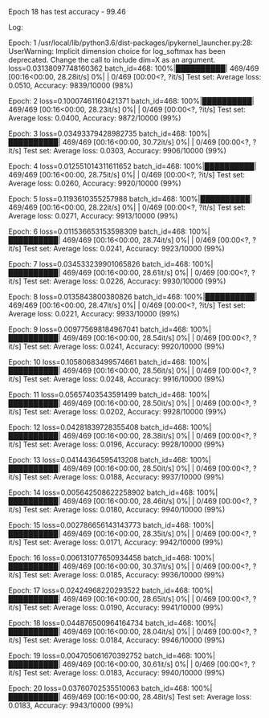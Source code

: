 Epoch 18 has test accuracy - 99.46

Log:

Epoch: 1 /usr/local/lib/python3.6/dist-packages/ipykernel_launcher.py:28: UserWarning: Implicit dimension choice for log_softmax has been deprecated. Change the call to include dim=X as an argument. loss=0.03138097748160362 batch_id=468: 100%|██████████| 469/469 [00:16<00:00, 28.28it/s] 0%| | 0/469 [00:00<?, ?it/s] Test set: Average loss: 0.0510, Accuracy: 9839/10000 (98%)

Epoch: 2 loss=0.10007461160421371 batch_id=468: 100%|██████████| 469/469 [00:16<00:00, 28.23it/s] 0%| | 0/469 [00:00<?, ?it/s] Test set: Average loss: 0.0400, Accuracy: 9872/10000 (99%)

Epoch: 3 loss=0.03493379428982735 batch_id=468: 100%|██████████| 469/469 [00:16<00:00, 30.72it/s] 0%| | 0/469 [00:00<?, ?it/s] Test set: Average loss: 0.0303, Accuracy: 9906/10000 (99%)

Epoch: 4 loss=0.012551014311611652 batch_id=468: 100%|██████████| 469/469 [00:16<00:00, 28.75it/s] 0%| | 0/469 [00:00<?, ?it/s] Test set: Average loss: 0.0260, Accuracy: 9920/10000 (99%)

Epoch: 5 loss=0.1193610355257988 batch_id=468: 100%|██████████| 469/469 [00:16<00:00, 28.22it/s] 0%| | 0/469 [00:00<?, ?it/s] Test set: Average loss: 0.0271, Accuracy: 9913/10000 (99%)

Epoch: 6 loss=0.011536653153598309 batch_id=468: 100%|██████████| 469/469 [00:16<00:00, 28.74it/s] 0%| | 0/469 [00:00<?, ?it/s] Test set: Average loss: 0.0241, Accuracy: 9923/10000 (99%)

Epoch: 7 loss=0.034533239901065826 batch_id=468: 100%|██████████| 469/469 [00:16<00:00, 28.61it/s] 0%| | 0/469 [00:00<?, ?it/s] Test set: Average loss: 0.0226, Accuracy: 9930/10000 (99%)

Epoch: 8 loss=0.0135843800380826 batch_id=468: 100%|██████████| 469/469 [00:16<00:00, 28.47it/s] 0%| | 0/469 [00:00<?, ?it/s] Test set: Average loss: 0.0221, Accuracy: 9933/10000 (99%)

Epoch: 9 loss=0.009775698184967041 batch_id=468: 100%|██████████| 469/469 [00:16<00:00, 28.54it/s] 0%| | 0/469 [00:00<?, ?it/s] Test set: Average loss: 0.0241, Accuracy: 9920/10000 (99%)

Epoch: 10 loss=0.10580683499574661 batch_id=468: 100%|██████████| 469/469 [00:16<00:00, 28.56it/s] 0%| | 0/469 [00:00<?, ?it/s] Test set: Average loss: 0.0248, Accuracy: 9916/10000 (99%)

Epoch: 11 loss=0.05657403543591499 batch_id=468: 100%|██████████| 469/469 [00:16<00:00, 28.50it/s] 0%| | 0/469 [00:00<?, ?it/s] Test set: Average loss: 0.0202, Accuracy: 9928/10000 (99%)

Epoch: 12 loss=0.04281839728355408 batch_id=468: 100%|██████████| 469/469 [00:16<00:00, 28.38it/s] 0%| | 0/469 [00:00<?, ?it/s] Test set: Average loss: 0.0196, Accuracy: 9928/10000 (99%)

Epoch: 13 loss=0.04144364595413208 batch_id=468: 100%|██████████| 469/469 [00:16<00:00, 28.50it/s] 0%| | 0/469 [00:00<?, ?it/s] Test set: Average loss: 0.0188, Accuracy: 9937/10000 (99%)

Epoch: 14 loss=0.005642508622258902 batch_id=468: 100%|██████████| 469/469 [00:16<00:00, 28.46it/s] 0%| | 0/469 [00:00<?, ?it/s] Test set: Average loss: 0.0180, Accuracy: 9940/10000 (99%)

Epoch: 15 loss=0.002786656143143773 batch_id=468: 100%|██████████| 469/469 [00:16<00:00, 28.35it/s] 0%| | 0/469 [00:00<?, ?it/s] Test set: Average loss: 0.0171, Accuracy: 9942/10000 (99%)

Epoch: 16 loss=0.006131077650934458 batch_id=468: 100%|██████████| 469/469 [00:16<00:00, 30.37it/s] 0%| | 0/469 [00:00<?, ?it/s] Test set: Average loss: 0.0185, Accuracy: 9936/10000 (99%)

Epoch: 17 loss=0.02424968220293522 batch_id=468: 100%|██████████| 469/469 [00:16<00:00, 28.65it/s] 0%| | 0/469 [00:00<?, ?it/s] Test set: Average loss: 0.0190, Accuracy: 9941/10000 (99%)

Epoch: 18 loss=0.044876500964164734 batch_id=468: 100%|██████████| 469/469 [00:16<00:00, 28.04it/s] 0%| | 0/469 [00:00<?, ?it/s] Test set: Average loss: 0.0184, Accuracy: 9946/10000 (99%)

Epoch: 19 loss=0.004705061670392752 batch_id=468: 100%|██████████| 469/469 [00:16<00:00, 30.61it/s] 0%| | 0/469 [00:00<?, ?it/s] Test set: Average loss: 0.0183, Accuracy: 9940/10000 (99%)

Epoch: 20 loss=0.03760702535510063 batch_id=468: 100%|██████████| 469/469 [00:16<00:00, 28.48it/s] Test set: Average loss: 0.0183, Accuracy: 9943/10000 (99%)
